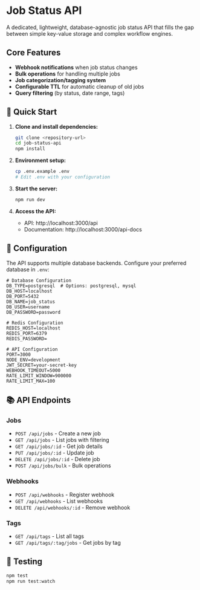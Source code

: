 # Job Status API

A dedicated, lightweight, database-agnostic job status API that fills the gap between simple key-value storage and complex workflow engines.

## Core Features

- **Webhook notifications** when job status changes
- **Bulk operations** for handling multiple jobs
- **Job categorization/tagging system**
- **Configurable TTL** for automatic cleanup of old jobs
- **Query filtering** (by status, date range, tags)

## 🚀 Quick Start

1. **Clone and install dependencies:**
   ```bash
   git clone <repository-url>
   cd job-status-api
   npm install
   ```

2. **Environment setup:**
   ```bash
   cp .env.example .env
   # Edit .env with your configuration
   ```

3. **Start the server:**
   ```bash
   npm run dev
   ```

4. **Access the API:**
   - API: http://localhost:3000/api
   - Documentation: http://localhost:3000/api-docs

## 🔧 Configuration

The API supports multiple database backends. Configure your preferred database in `.env`:

```env
# Database Configuration
DB_TYPE=postgresql  # Options: postgresql, mysql
DB_HOST=localhost
DB_PORT=5432
DB_NAME=job_status
DB_USER=username
DB_PASSWORD=password

# Redis Configuration
REDIS_HOST=localhost
REDIS_PORT=6379
REDIS_PASSWORD=

# API Configuration
PORT=3000
NODE_ENV=development
JWT_SECRET=your-secret-key
WEBHOOK_TIMEOUT=5000
RATE_LIMIT_WINDOW=900000
RATE_LIMIT_MAX=100
```

## 📚 API Endpoints

### Jobs
- `POST /api/jobs` - Create a new job
- `GET /api/jobs` - List jobs with filtering
- `GET /api/jobs/:id` - Get job details
- `PUT /api/jobs/:id` - Update job
- `DELETE /api/jobs/:id` - Delete job
- `POST /api/jobs/bulk` - Bulk operations

### Webhooks
- `POST /api/webhooks` - Register webhook
- `GET /api/webhooks` - List webhooks
- `DELETE /api/webhooks/:id` - Remove webhook

### Tags
- `GET /api/tags` - List all tags
- `GET /api/tags/:tag/jobs` - Get jobs by tag


## 🧪 Testing

```bash
npm test
npm run test:watch
```

